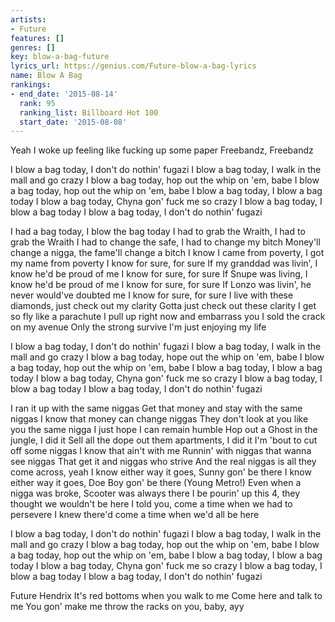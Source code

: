 ```yaml
---
artists:
- Future
features: []
genres: []
key: blow-a-bag-future
lyrics_url: https://genius.com/Future-blow-a-bag-lyrics
name: Blow A Bag
rankings:
- end_date: '2015-08-14'
  rank: 95
  ranking_list: Billboard Hot 100
  start_date: '2015-08-08'
---
```

Yeah
I woke up feeling like fucking up some paper
Freebandz, Freebandz


I blow a bag today, I don't do nothin' fugazi
I blow a bag today, I walk in the mall and go crazy
I blow a bag today, hop out the whip on 'em, babe
I blow a bag today, hop out the whip on 'em, babe
I blow a bag today, I blow a bag today
I blow a bag today, Chyna gon' fuck me so crazy
I blow a bag today, I blow a bag today
I blow a bag today, I don't do nothin' fugazi


I had a bag today, I blow the bag today
I had to grab the Wraith, I had to grab the Wraith
I had to change the safe, I had to change my bitch
Money'll change a nigga, the fame'll change a bitch
I know I came from poverty, I got my name from poverty
I know for sure, for sure
If my granddad was livin', I know he'd be proud of me
I know for sure, for sure
If Snupe was living, I know he'd be proud of me
I know for sure, for sure
If Lonzo was livin', he never would've doubted me
I know for sure, for sure
I live with these diamonds, just check out my clarity
Gotta just check out these clarity
I get so fly like a parachute
I pull up right now and embarrass you
I sold the crack on my avenue
Only the strong survive
I'm just enjoying my life


I blow a bag today, I don't do nothin' fugazi
I blow a bag today, I walk in the mall and go crazy
I blow a bag today, hope out the whip on 'em, babe
I blow a bag today, hop out the whip on 'em, babe
I blow a bag today, I blow a bag today
I blow a bag today, Chyna gon' fuck me so crazy
I blow a bag today, I blow a bag today
I blow a bag today, I don't do nothin' fugazi


I ran it up with the same niggas
Get that money and stay with the same niggas
I know that money can change niggas
They don't look at you like you the same nigga
I just hope I can remain humble
Hop out a Ghost in the jungle, I did it
Sell all the dope out them apartments, I did it
I'm 'bout to cut off some niggas I know that ain't with me
Runnin' with niggas that wanna see niggas
That get it and niggas who strive
And the real niggas is all they come across, yeah
I know either way it goes, Sunny gon' be there
I know either way it goes, Doe Boy gon' be there (Young Metro!)
Even when a nigga was broke, Scooter was always there
I be pourin' up this 4, they thought we wouldn't be here
I told you, come a time when we had to persevere
I knew there'd come a time when we'd all be here


I blow a bag today, I don't do nothin' fugazi
I blow a bag today, I walk in the mall and go crazy
I blow a bag today, hop out the whip on 'em, babe
I blow a bag today, hop out the whip on 'em, babe
I blow a bag today, I blow a bag today
I blow a bag today, Chyna gon' fuck me so crazy
I blow a bag today, I blow a bag today
I blow a bag today, I don't do nothin' fugazi


Future Hendrix
It's red bottoms when you walk to me
Come here and talk to me
You gon' make me throw the racks on you, baby, ayy
